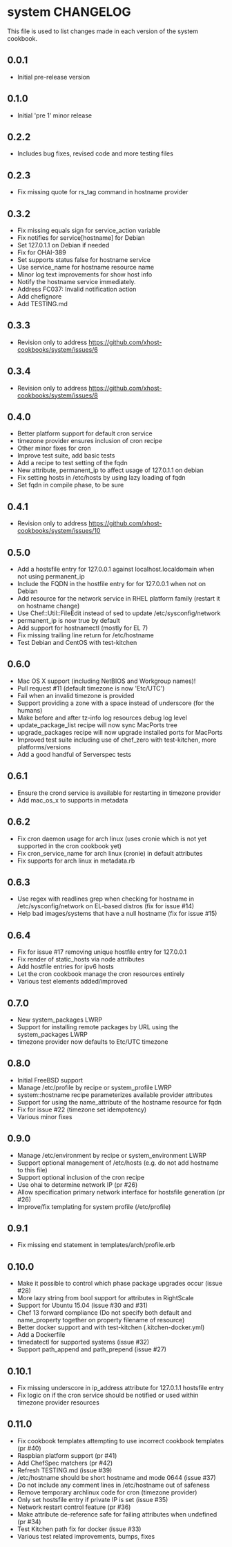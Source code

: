 system CHANGELOG
================

This file is used to list changes made in each version of the system cookbook.

0.0.1
-----
- Initial pre-release version

0.1.0
-----
- Initial 'pre 1' minor release

0.2.2
-----
- Includes bug fixes, revised code and more testing files

0.2.3
-----
- Fix missing quote for rs_tag command in hostname provider

0.3.2
-----
- Fix missing equals sign for service_action variable
- Fix notifies for service[hostname] for Debian
- Set 127.0.1.1 on Debian if needed
- Fix for OHAI-389
- Set supports status false for hostname service
- Use service_name for hostname resource name
- Minor log text improvements for show host info
- Notify the hostname service immediately.
- Address FC037: Invalid notification action
- Add chefignore
- Add TESTING.md

0.3.3
-----
- Revision only to address https://github.com/xhost-cookbooks/system/issues/6

0.3.4
-----
- Revision only to address https://github.com/xhost-cookbooks/system/issues/8

0.4.0
-----
- Better platform support for default cron service
- timezone provider ensures inclusion of cron recipe
- Other minor fixes for cron
- Improve test suite, add basic tests
- Add a recipe to test setting of the fqdn
- New attribute, permanent_ip to affect usage of 127.0.1.1 on debian
- Fix setting hosts in /etc/hosts by using lazy loading of fqdn
- Set fqdn in compile phase, to be sure

0.4.1
-----
- Revision only to address https://github.com/xhost-cookbooks/system/issues/10

0.5.0
-----
- Add a hostsfile entry for 127.0.0.1 against localhost.localdomain when not using permanent_ip
- Include the FQDN in the hostfile entry for for 127.0.0.1 when not on Debian
- Add resource for the network service in RHEL platform family (restart it on hostname change)
- Use Chef::Util::FileEdit instead of sed to update /etc/sysconfig/network
- permanent_ip is now true by default
- Add support for hostnamectl (mostly for EL 7)
- Fix missing trailing line return for /etc/hostname
- Test Debian and CentOS with test-kitchen

0.6.0
-----
- Mac OS X support (including NetBIOS and Workgroup names)!
- Pull request #11 (default timezone is now 'Etc/UTC')
- Fail when an invalid timezone is provided
- Support providing a zone with a space instead of underscore (for the humans)
- Make before and after tz-info log resources debug log level
- update_package_list recipe will now sync MacPorts tree
- upgrade_packages recipe will now upgrade installed ports for MacPorts
- Improved test suite including use of chef_zero with test-kitchen, more platforms/versions
- Add a good handful of Serverspec tests

0.6.1
-----
- Ensure the crond service is available for restarting in timezone provider
- Add mac_os_x to supports in metadata

0.6.2
-----
- Fix cron daemon usage for arch linux (uses cronie which is not yet supported in the cron cookbook yet)
- Fix cron_service_name for arch linux (cronie) in default attributes
- Fix supports for arch linux in metadata.rb

0.6.3
-----
- Use regex with readlines grep when checking for hostname in /etc/sysconfig/network on EL-based distros (fix for issue #14)
- Help bad images/systems that have a null hostname (fix for issue #15)

0.6.4
-----
- Fix for issue #17 removing unique hostfile entry for 127.0.0.1
- Fix render of static_hosts via node attributes
- Add hostfile entries for ipv6 hosts
- Let the cron cookbook manage the cron resources entirely
- Various test elements added/improved

0.7.0
-----
- New system_packages LWRP
- Support for installing remote packages by URL using the system_packages LWRP
- timezone provider now defaults to Etc/UTC timezone

0.8.0
-----
- Initial FreeBSD support
- Manage /etc/profile by recipe or system_profile LWRP
- system::hostname recipe parameterizes available provider attributes
- Support for using the name_attribute of the hostname resource for fqdn
- Fix for issue #22 (timezone set idempotency)
- Various minor fixes

0.9.0
-----
- Manage /etc/environment by recipe or system_environment LWRP
- Support optional management of /etc/hosts (e.g. do not add hostname to this file)
- Support optional inclusion of the cron recipe
- Use ohai to determine network IP (pr #26)
- Allow specification primary network interface for hostsfile generation (pr #26)
- Improve/fix templating for system profile (/etc/profile)

0.9.1
-----
- Fix missing end statement in templates/arch/profile.erb

0.10.0
------
- Make it possible to control which phase package upgrades occur (issue #28)
- More lazy string from bool support for attributes in RightScale
- Support for Ubuntu 15.04 (issue #30 and #31)
- Chef 13 forward compliance (Do not specify both default and name_property together on property filename of resource)
- Better docker support and with test-kitchen (.kitchen-docker.yml)
- Add a Dockerfile
- timedatectl for supported systems (issue #32)
- Support path_append and path_prepend (issue #27)

0.10.1
------
- Fix missing underscore in ip_address attribute for 127.0.1.1 hostsfile entry
- Fix logic on if the cron service should be notified or used within timezone provider resources

0.11.0
------
- Fix cookbook templates attempting to use incorrect cookbook templates (pr #40)
- Raspbian platform support (pr #41)
- Add ChefSpec matchers (pr #42)
- Refresh TESTING.md (issue #39)
- /etc/hostname should be short hostname and mode 0644 (issue #37)
- Do not include any comment lines in /etc/hostname out of safeness
- Remove temporary archlinux code for cron (timezone provider)
- Only set hostsfile entry if private IP is set (issue #35)
- Network restart control feature (pr #36)
- Make attribute de-reference safe for failing attributes when undefined (pr #34)
- Test Kitchen path fix for docker (issue #33)
- Various test related improvements, bumps, fixes
